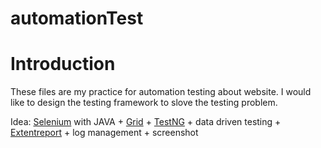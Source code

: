 # automationTest

# Introduction

These files are my practice for automation testing about website.
I would like to design the testing framework to slove the testing problem.

Idea: [Selenium](http://www.seleniumhq.org/) with JAVA + [Grid](http://www.seleniumhq.org/projects/grid/) + [TestNG](http://testng.org/doc/) + data driven testing + [Extentreport](http://extentreports.com/) + log management + screenshot

